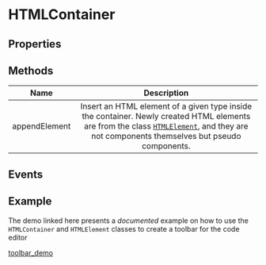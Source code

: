 # HTMLContainer


## Properties

## Methods

| Name  	| Description   	|
|-------	|:-:	|
| appendElement   	| Insert an HTML element of a given type inside the container. Newly created HTML elements are from the class [`HTMLElement`](../../%2Bweblab/%2Bcomponents/%2Bpseudo/HTMLElement.m), and they are not components themselves but pseudo components.|

## Events

## Example

The demo linked here presents a *documented* example on how to use the `HTMLContainer` and `HTMLElement` classes to create a toolbar for the code editor

[toolbar_demo](../../demos/toolbar/toolbar_example.m)
